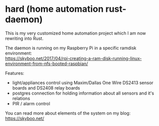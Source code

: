 # hard (home automation rust-daemon)
This is my very customized home automation project which I am now rewriting into Rust.

The daemon is running on my Raspberry Pi in a specific ramdisk environment:  
https://skyboo.net/2017/04/rpi-creating-a-ram-disk-running-linux-environment-from-nfs-booted-raspbian/

Features:
- light/appliances control using Maxim/Dallas One Wire DS2413 sensor boards and DS2408 relay boards
- postgres connection for holding information about all sensors and it's relations
- PIR / alarm control

You can read more about elements of the system on my blog:
https://skyboo.net/
